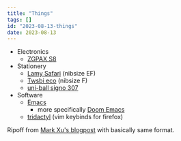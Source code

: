 ```yaml
---
title: "Things"
tags: []
id: "2023-08-13-things"
date: 2023-08-13
---
```





-   Electronics
    -   [ZGPAX S8](id:android-watch-gone)
-   Stationery
    -   [Lamy Safari](https://www.lamy.com/de/lamy-safari/) (nibsize EF)
    -   [Twsbi eco](https://www.amazon.de/twsbi-eco/s?k=twsbi+eco)
        (nibsize F)
    -   [uni-ball signo
        307](https://uniballco.com/products/307-gel-pens)
-   Software
    -   [Emacs](https://www.gnu.org/software/emacs/)
        -   more specifically [Doom
            Emacs](https://github.com/doomemacs/doomemacs)
    -   [tridactyl](https://github.com/tridactyl/tridactyl) (vim
        keybinds for firefox)

Ripoff from [Mark Xu's blogpost](https://markxu.com/things) with
basically same format.
